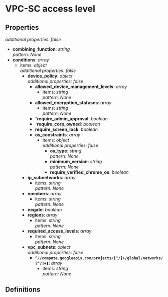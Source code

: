 # VPC-SC access level

<!-- markdownlint-disable MD036 -->

## Properties

*additional properties: false*

- **combining_function**: *string*
  <br>*pattern: None*
- **conditions**: *array*
  - items: *object*
    <br>*additional properties: false*
    - **device_policy**: *object*
      <br>*additional properties: false*
      - **allowed_device_management_levels**: *array*
        - items: *string*
          <br>*pattern: None*
      - **allowed_encryption_statuses**: *array*
        - items: *string*
          <br>*pattern: None*
      - ⁺**require_admin_approval**: *boolean*
      - ⁺**require_corp_owned**: *boolean*
      - **require_screen_lock**: *boolean*
      - **os_constraints**: *array*
        - items: *object*
          <br>*additional properties: false*
          - **os_type**: *string*
            <br>*pattern: None*
          - **minimum_version**: *string*
            <br>*pattern: None*
          - **require_verified_chrome_os**: *boolean*
    - **ip_subnetworks**: *array*
      - items: *string*
        <br>*pattern: None*
    - **members**: *array*
      - items: *string*
        <br>*pattern: None*
    - **negate**: *boolean*
    - **regions**: *array*
      - items: *string*
        <br>*pattern: None*
    - **required_access_levels**: *array*
      - items: *string*
        <br>*pattern: None*
    - **vpc_subnets**: *object*
      <br>*additional properties: false*
      - **`^//compute.googleapis.com/projects/[^/]+/global/networks/[^/]+$`**: *array*
        - items: *string*
          <br>*pattern: None*

## Definitions


